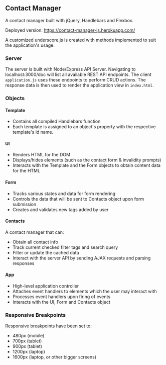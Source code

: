 ## Contact Manager
A contact manager built with jQuery, Handlebars and Flexbox.

Deployed version: https://contact-manager-js.herokuapp.com/

A customized underscore.js is created with methods implemented to suit the application's usage.

### Server
The server is built with Node/Express API Server. Navigating to localhost:3000/doc will list all available REST API endpoints. The client `application.js` uses these endpoints to perform CRUD actions. The response data is then used to render the application view in `index.html`.

### Objects
#### Template
- Contains all compiled Handlebars function
- Each template is assigned to an object's property with the respective template's id name.

#### UI
- Renders HTML for the DOM 
- Displays/hides elements (such as the contact form & invalidity prompts)
- Interacts with the Template and the Form objects to obtain content data for the HTML

#### Form
- Tracks various states and data for form rendering
- Controls the data that will be sent to Contacts object upon form submission
- Creates and validates new tags added by user

#### Contacts
A contact manager that can:
- Obtain all contact info
- Track current checked filter tags and search query
- Filter or update the cached data
- Interact with the server API by sending AJAX requests and parsing responses

#### App
- High-level application controller
- Attaches event handlers to elements which the user may interact with
- Processes event handlers upon firing of events
- Interacts with the UI, Form and Contacts object

### Responsive Breakpoints
Responsive breakpoints have been set to:
- 480px (mobile)
- 700px (tablet)
- 900px (tablet)
- 1200px (laptop)
- 1600px (laptop, or other bigger screens)



